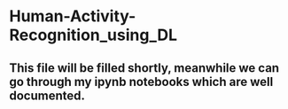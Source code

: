 # Human-Activity-Recognition_using_DL
## This file will be filled shortly, meanwhile we can go through my ipynb notebooks which are well documented.
